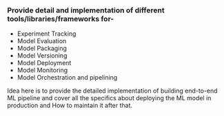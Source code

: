### Provide detail and implementation of different tools/libraries/frameworks for-
- Experiment Tracking
- Model Evaluation
- Model Packaging
- Model Versioning
- Model Deployment
- Model Monitoring
- Model Orchestration and pipelining


Idea here is to provide the detailed implementation of building end-to-end ML pipeline  and cover all the specifics about deploying the ML model in production and How to maintain it after that.
